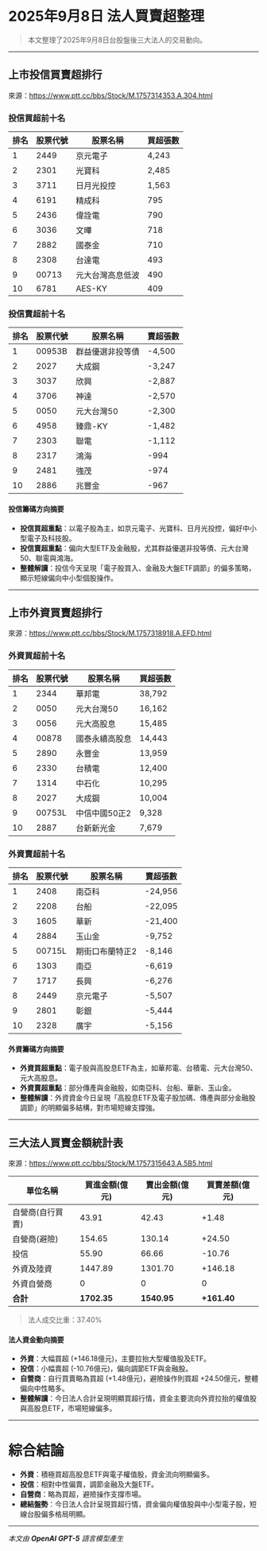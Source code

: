 # 2025年9月8日 法人買賣超整理

> 本文整理了2025年9月8日台股盤後三大法人的交易動向。

---

## 上市投信買賣超排行
來源：<https://www.ptt.cc/bbs/Stock/M.1757314353.A.304.html>

### 投信買超前十名
| 排名 | 股票代號 | 股票名稱           | 買超張數 |
|------|----------|------------------|----------|
| 1    | 2449     | 京元電子           | 4,243    |
| 2    | 2301     | 光寶科             | 2,485    |
| 3    | 3711     | 日月光投控         | 1,563    |
| 4    | 6191     | 精成科             | 795      |
| 5    | 2436     | 偉詮電             | 790      |
| 6    | 3036     | 文曄               | 718      |
| 7    | 2882     | 國泰金             | 710      |
| 8    | 2308     | 台達電             | 493      |
| 9    | 00713    | 元大台灣高息低波   | 490      |
| 10   | 6781     | AES-KY             | 409      |

### 投信賣超前十名
| 排名 | 股票代號 | 股票名稱           | 賣超張數 |
|------|----------|------------------|----------|
| 1    | 00953B   | 群益優選非投等債    | -4,500   |
| 2    | 2027     | 大成鋼             | -3,247   |
| 3    | 3037     | 欣興               | -2,887   |
| 4    | 3706     | 神達               | -2,570   |
| 5    | 0050     | 元大台灣50          | -2,300   |
| 6    | 4958     | 臻鼎-KY            | -1,482   |
| 7    | 2303     | 聯電               | -1,112   |
| 8    | 2317     | 鴻海               | -994     |
| 9    | 2481     | 強茂               | -974     |
| 10   | 2886     | 兆豐金             | -967     |

#### 投信籌碼方向摘要
- **投信買超重點**：以電子股為主，如京元電子、光寶科、日月光投控，偏好中小型電子及科技股。
- **投信賣超重點**：偏向大型ETF及金融股，尤其群益優選非投等債、元大台灣50、聯電與鴻海。
- **整體解讀**：投信今天呈現「電子股買入、金融及大盤ETF調節」的偏多策略，顯示短線偏向中小型個股操作。

---

## 上市外資買賣超排行
來源：<https://www.ptt.cc/bbs/Stock/M.1757318918.A.EFD.html>

### 外資買超前十名
| 排名 | 股票代號 | 股票名稱           | 買超張數 |
|------|----------|------------------|----------|
| 1    | 2344     | 華邦電             | 38,792   |
| 2    | 0050     | 元大台灣50         | 16,162   |
| 3    | 0056     | 元大高股息         | 15,485   |
| 4    | 00878    | 國泰永續高股息     | 14,443   |
| 5    | 2890     | 永豐金             | 13,959   |
| 6    | 2330     | 台積電             | 12,400   |
| 7    | 1314     | 中石化             | 10,295   |
| 8    | 2027     | 大成鋼             | 10,004   |
| 9    | 00753L   | 中信中國50正2      | 9,328    |
| 10   | 2887     | 台新新光金         | 7,679    |

### 外資賣超前十名
| 排名 | 股票代號 | 股票名稱           | 賣超張數 |
|------|----------|------------------|----------|
| 1    | 2408     | 南亞科             | -24,956  |
| 2    | 2208     | 台船               | -22,095  |
| 3    | 1605     | 華新               | -21,400  |
| 4    | 2884     | 玉山金             | -9,752   |
| 5    | 00715L   | 期街口布蘭特正2    | -8,146   |
| 6    | 1303     | 南亞               | -6,619   |
| 7    | 1717     | 長興               | -6,276   |
| 8    | 2449     | 京元電子           | -5,507   |
| 9    | 2801     | 彰銀               | -5,444   |
| 10   | 2328     | 廣宇               | -5,156   |

#### 外資籌碼方向摘要
- **外資買超重點**：電子股與高股息ETF為主，如華邦電、台積電、元大台灣50、元大高股息。
- **外資賣超重點**：部分傳產與金融股，如南亞科、台船、華新、玉山金。
- **整體解讀**：外資資金今日呈現「高股息ETF及電子股加碼、傳產與部分金融股調節」的明顯偏多結構，對市場短線支撐強。

---

## 三大法人買賣金額統計表
來源：<https://www.ptt.cc/bbs/Stock/M.1757315643.A.5B5.html>

| 單位名稱           | 買進金額(億元) | 賣出金額(億元) | 買賣差額(億元) |
|--------------------|----------------|----------------|----------------|
| 自營商(自行買賣)   | 43.91          | 42.43          | +1.48          |
| 自營商(避險)       | 154.65         | 130.14         | +24.50         |
| 投信               | 55.90          | 66.66          | -10.76         |
| 外資及陸資         | 1447.89        | 1301.70        | +146.18        |
| 外資自營商         | 0              | 0              | 0              |
| **合計**           | **1702.35**    | **1540.95**    | **+161.40**    |

> 法人成交比重：37.40%

#### 法人資金動向摘要
- **外資**：大幅買超 (+146.18億元)，主要拉抬大型權值股及ETF。
- **投信**：小幅賣超 (-10.76億元)，偏向調節ETF與金融股。
- **自營商**：自行買賣略為買超 (+1.48億元)，避險操作則買超 +24.50億元，整體偏向中性略多。
- **整體解讀**：今日法人合計呈現明顯買超行情，資金主要流向外資拉抬的權值股與高股息ETF，市場短線偏多。

---

# 綜合結論
- **外資**：積極買超高股息ETF與電子權值股，資金流向明顯偏多。
- **投信**：相對中性偏賣，調節金融及大盤ETF。
- **自營商**：略為買超，避險操作支撐市場。
- **總結盤勢**：今日法人合計呈現買超行情，資金偏向權值股與中小型電子股，短線台股偏多格局明顯。

---

*本文由 **OpenAI GPT-5** 語言模型產生*
